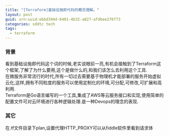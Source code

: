 ```yaml
---
title: "[Terraform]基础设施即代码的概念理解。"
layout: post
guid: urn:uuid:ebbd394d-6401-4b32-a827-afdbee276f73
categories: sddtc tech
tags:
  - terraform
---
```


### 背景  

看到基础设施即代码这个词的时候,老实说眼前一亮,有机会接触到了Terraform这个框架,了解了为什么要用,这个是做什么的,和我们该怎么去利用这个工具.  
在微服务非常流行的时代,所有一切过去需要基于物理机才能部署的服务开始虚拟云化,这样,拥有不同粒度的服务可以使用定制化的环境,可分配,可修改,可扩展和高利用.    
Terraform是Go语言编写的一个工具,集成了AWS等云服务接口和实现,使用简单的配置文件可对云环境进行各种逻辑处理.是一种Devops的理念的表现.  

### 其它
在.tf文件目录下plan,设置代理HTTP_PROXY可以从fiddle软件里看到请求体